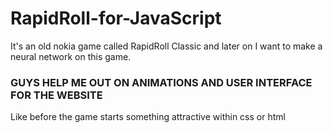 # RapidRoll-for-JavaScript
It's an old nokia game called RapidRoll Classic and later on I want to make a neural network on this game.

### GUYS HELP ME OUT ON ANIMATIONS AND USER INTERFACE FOR THE WEBSITE 
Like before the game starts something attractive within css or html  
